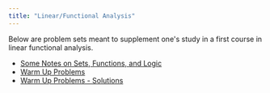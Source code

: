 ```yaml
---
title: "Linear/Functional Analysis"
---
```


Below are problem sets meant to supplement one's study in a first course in linear functional analysis.

- [Some Notes on Sets, Functions, and Logic](https://jfranks4.github.io/files/somenotesonsetsfunctionsandlogic.pdf)
- [Warm Up Problems](https://jfranks4.github.io/files/warmupproblems.pdf)
- [Warm Up Problems - Solutions](https://jfranks4.github.io/files/warmupproblemssolutions.pdf)
